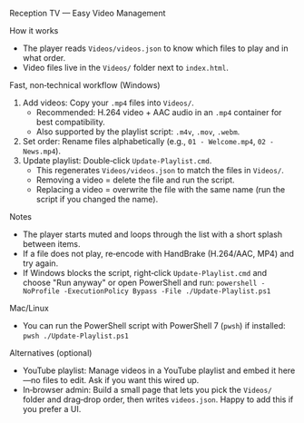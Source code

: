 Reception TV — Easy Video Management

How it works
- The player reads `Videos/videos.json` to know which files to play and in what order.
- Video files live in the `Videos/` folder next to `index.html`.

Fast, non‑technical workflow (Windows)
1) Add videos: Copy your `.mp4` files into `Videos/`.
   - Recommended: H.264 video + AAC audio in an `.mp4` container for best compatibility.
   - Also supported by the playlist script: `.m4v`, `.mov`, `.webm`.
2) Set order: Rename files alphabetically (e.g., `01 - Welcome.mp4`, `02 - News.mp4`).
3) Update playlist: Double‑click `Update-Playlist.cmd`.
   - This regenerates `Videos/videos.json` to match the files in `Videos/`.
   - Removing a video = delete the file and run the script.
   - Replacing a video = overwrite the file with the same name (run the script if you changed the name).

Notes
- The player starts muted and loops through the list with a short splash between items.
- If a file does not play, re‑encode with HandBrake (H.264/AAC, MP4) and try again.
- If Windows blocks the script, right‑click `Update-Playlist.cmd` and choose "Run anyway" or open PowerShell and run:
  `powershell -NoProfile -ExecutionPolicy Bypass -File ./Update-Playlist.ps1`

Mac/Linux
- You can run the PowerShell script with PowerShell 7 (`pwsh`) if installed:
  `pwsh ./Update-Playlist.ps1`

Alternatives (optional)
- YouTube playlist: Manage videos in a YouTube playlist and embed it here—no files to edit. Ask if you want this wired up.
- In‑browser admin: Build a small page that lets you pick the `Videos/` folder and drag‑drop order, then writes `videos.json`. Happy to add this if you prefer a UI.

